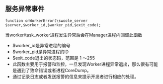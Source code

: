 服务异常事件
------

```
function onWorkerError(\swoole_server $server,$worker_id,$worker_pid,$exit_code);
```

当worker/task_worker进程发生异常后会在Manager进程内回调此函数

- $worker_id是异常进程的编号
- $worker_pid是异常进程的ID
- $exit_code退出的状态码，范围是 1 ～255
- 此函数主要用于报警和监控，一旦发现Worker进程异常退出，那么很有可能是遇到了致命错误或者进程CoreDump。
- 通过记录日志或者发送报警的信息来提示开发者进行相应的处理。

<script>
    var _hmt = _hmt || [];
    (function() {
        var hm = document.createElement("script");
        hm.src = "https://hm.baidu.com/hm.js?4c8d895ff3b25bddb6fa4185c8651cc3";
        var s = document.getElementsByTagName("script")[0];
        s.parentNode.insertBefore(hm, s);
    })();
</script>
<script>
(function(){
    var bp = document.createElement('script');
    var curProtocol = window.location.protocol.split(':')[0];
    if (curProtocol === 'https') {
        bp.src = 'https://zz.bdstatic.com/linksubmit/push.js';        
    }
    else {
        bp.src = 'http://push.zhanzhang.baidu.com/push.js';
    }
    var s = document.getElementsByTagName("script")[0];
    s.parentNode.insertBefore(bp, s);
})();
</script>